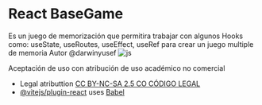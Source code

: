 # React BaseGame  
Es un juego de memorización que permitira trabajar con algunos Hooks como: useState, useRoutes, useEffect, useRef para crear un juego multiple de memoria
Autor @darwinyusef
![js]([drawing.jpg](https://svgl.app/library/javascript.svg))

Aceptación de uso con atribución de uso académico no comercial
- Legal atributtion [CC BY-NC-SA 2.5 CO CÓDIGO LEGAL](https://creativecommons.org/licenses/by-nc-sa/2.5/co/legalcode.es)
- [@vitejs/plugin-react](https://github.com/vitejs/vite-plugin-react/blob/main/packages/plugin-react/README.md) uses [Babel](https://babeljs.io/) 
